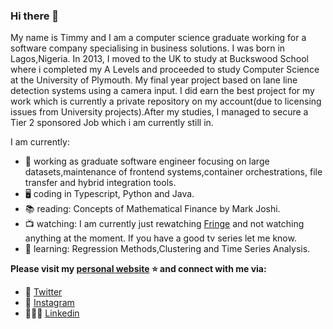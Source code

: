 ### Hi there 👋


My name is Timmy and I am a computer science graduate working for a software company specialising in business solutions. I was born in Lagos,Nigeria. In 2013, I moved to the UK to study at Buckswood School where i completed my A Levels and proceeded to study Computer Science at the University of Plymouth. My final year project based on lane line detection systems using a camera input. I did earn the best project for my work which is currently a private repository on my account(due to licensing issues from University projects).After my studies, I managed to secure a Tier 2 sponsored Job which i am currently still in.

I am currently:

- 🔭  working as graduate software engineer focusing on large datasets,maintenance of frontend systems,container orchestrations, file transfer and hybrid integration tools.
- 🖥 coding in Typescript, Python and Java.
- 📚 reading: Concepts of Mathematical Finance by Mark Joshi.
- 📺 watching: I am currently just rewatching [Fringe](https://en.wikipedia.org/wiki/Fringe_(TV_series)) and not watching anything at the moment. If you have a good tv series let me know. 
- 🌱 learning: Regression Methods,Clustering and Time Series Analysis.

**Please visit my [personal website](https://timmyajibode.dev/) ⭐ and connect with me via:**

- 🦜 [Twitter](https://twitter.com/timmy_aji)
- 📸 [Instagram](https://www.instagram.com/timmyacy)
- 👩🏽‍💼 [Linkedin](https://uk.linkedin.com/in/oluwatimilehin-timmy-ajibode-787637193)
<!--
**timmyacy/timmyacy** is a ✨ _special_ ✨ repository because its `README.md` (this file) appears on your GitHub profile.

Here are some ideas to get you started:

- 🔭 I’m currently working on ...
- 🌱 I’m currently learning ...
- 👯 I’m looking to collaborate on ...
- 🤔 I’m looking for help with ...
- 💬 Ask me about ...
- 📫 How to reach me: ...
- 😄 Pronouns: ...
- ⚡ Fun fact: ...
-->
